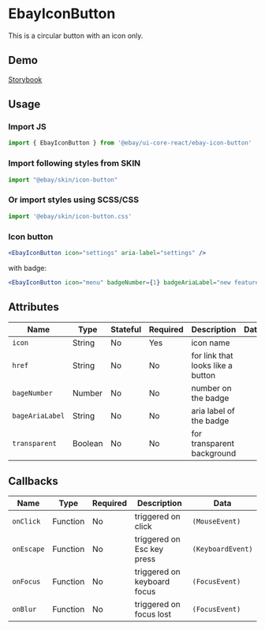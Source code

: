 # EbayIconButton
This is a circular button with an icon only.

## Demo
[Storybook](https://opensource.ebay.com/ebayui-core-react/main/?path=/story/ebay-icon-button--default)

## Usage

### Import JS
```jsx harmony
import { EbayIconButton } from '@ebay/ui-core-react/ebay-icon-button'
```

### Import following styles from SKIN
```jsx harmony
import "@ebay/skin/icon-button"
```

### Or import styles using SCSS/CSS
```jsx harmony
import '@ebay/skin/icon-button.css'
```

### Icon button
```jsx harmony
<EbayIconButton icon="settings" aria-label="settings" />
```
with badge:
```jsx harmony
<EbayIconButton icon="menu" badgeNumber={1} badgeAriaLabel="new feature available" />
```

## Attributes

Name | Type | Stateful | Required | Description | Data
--- | --- | --- | --- | --- | ---
`icon` | String | No | Yes | icon name
`href` | String | No | No | for link that looks like a button
`bageNumber` | Number | No | No | number on the badge
`bageAriaLabel` | String | No | No | aria label of the badge
`transparent` | Boolean | No | No | for transparent background

## Callbacks

| Name       | Type     | Required | Description                 | Data              |
|------------|----------|----------|-----------------------------|-------------------|
| `onClick`  | Function | No       | triggered on click          | `(MouseEvent)`    |
| `onEscape` | Function | No       | triggered on Esc key press  | `(KeyboardEvent)` |
| `onFocus`  | Function | No       | triggered on keyboard focus | `(FocusEvent)`    |
| `onBlur`   | Function | No       | triggered on focus lost     | `(FocusEvent)` |
